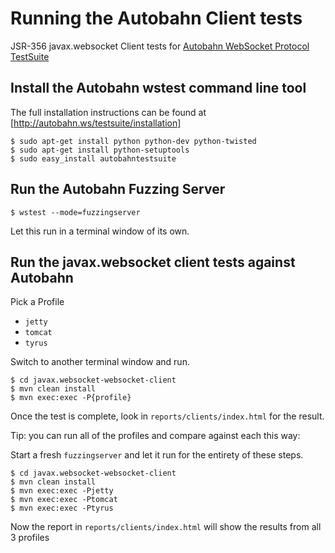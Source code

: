Running the Autobahn Client tests
=================================

JSR-356 javax.websocket Client tests for [Autobahn WebSocket Protocol TestSuite](http://autobahn.ws/testsuite/)

Install the Autobahn wstest command line tool
---------------------------------------------

The full installation instructions can be found at [http://autobahn.ws/testsuite/installation]

    $ sudo apt-get install python python-dev python-twisted
    $ sudo apt-get install python-setuptools
    $ sudo easy_install autobahntestsuite

Run the Autobahn Fuzzing Server
-------------------------------

    $ wstest --mode=fuzzingserver

Let this run in a terminal window of its own.

Run the javax.websocket client tests against Autobahn
-----------------------------------------------------

Pick a Profile

  * `jetty`
  * `tomcat`
  * `tyrus`

Switch to another terminal window and run.

    $ cd javax.websocket-websocket-client
    $ mvn clean install
    $ mvn exec:exec -P{profile}

Once the test is complete, look in `reports/clients/index.html` for the result.

Tip: you can run all of the profiles and compare against each this way:

Start a fresh `fuzzingserver` and let it run for the entirety of these steps.

    $ cd javax.websocket-websocket-client
    $ mvn clean install
    $ mvn exec:exec -Pjetty
    $ mvn exec:exec -Ptomcat
    $ mvn exec:exec -Ptyrus
    
Now the report in `reports/clients/index.html` will show the results from all 3 profiles


